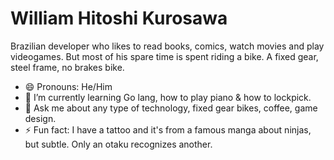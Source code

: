 # William Hitoshi Kurosawa

Brazilian developer who likes to read books, comics, watch movies and play videogames. But most of his spare time is spent riding a bike. A fixed gear, steel frame, no brakes bike. 

<!--
- 🔭 I’m currently working on ...
- 👯 I’m looking to collaborate on ...
- 🤔 I’m looking for help with ...
- 📫 How to reach me: ...
-->

- 😄 Pronouns: He/Him
- 🌱 I’m currently learning Go lang, how to play piano & how to lockpick.
- 💬 Ask me about any type of technology, fixed gear bikes, coffee, game design.
- ⚡ Fun fact: I have a tattoo and it's from a famous manga about ninjas, but subtle. Only an otaku recognizes another.
